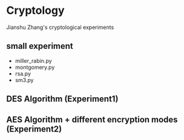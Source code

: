 # Cryptology
Jianshu Zhang's cryptological experiments

## small experiment
  - miller_rabin.py
  - montgomery.py
  - rsa.py
  - sm3.py

## DES Algorithm (Experiment1)

## AES Algorithm + different encryption modes (Experiment2)
